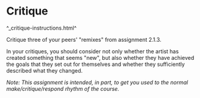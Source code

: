 Critique
========

^_critique-instructions.html^

Critique three of your peers' "remixes" from assignment 2.1.3.  

In your critiques, you should consider not only whether the artist
has created something that seems "new", but also whether they have
achieved the goals that they set out for themselves and whether
they sufficiently described what they changed.

*Note: This assignment is intended, in part, to get you used to the normal
make/critique/respond rhythm of the course.*
